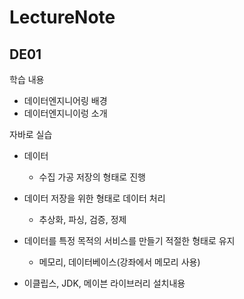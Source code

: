 # LectureNote

## DE01

학습 내용
- 데이터엔지니어링 배경
- 데이터엔지니이렁 소개

자바로 실습

- 데이터
  - 수집 가공 저장의 형태로 진행

- 데이터 저장을 위한 형태로 데이터 처리
  - 추상화, 파싱, 검증, 정제

- 데이터를 특정 목적의 서비스를 만들기 적절한 형태로 유지
  - 메모리, 데이터베이스(강좌에서 메모리 사용)

- 이클립스, JDK, 메이븐 라이브러리 설치내용
